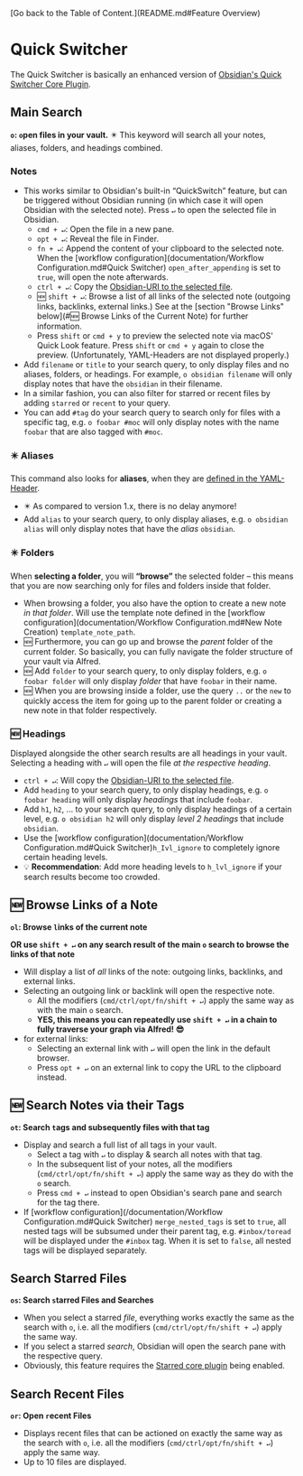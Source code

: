 [Go back to the Table of Content.](README.md#Feature Overview)

# Quick Switcher
The Quick Switcher is basically an enhanced version of [Obsidian's Quick Switcher Core Plugin](https://help.obsidian.md/Plugins/Quick+switcher).

## Main Search
**`o`: `o`pen files in your vault.**
✴️ This keyword will search all your notes, aliases, folders, and headings combined.

### Notes
- This works similar to Obsidian's built-in “QuickSwitch” feature, but can be triggered without Obsidian running (in which case it will open Obsidian with the selected note). Press `↵` to open the selected file in Obsidian.
	- `cmd + ↵`: Open the file in a new pane.
	- `opt + ↵`: Reveal the file in Finder.
	- `fn + ↵`: Append the content of your clipboard to the selected note. When the [workflow configuration](documentation/Workflow Configuration.md#Quick Switcher) `open_after_appending` is set to `true`, will open the note afterwards.
	- `ctrl + ↵`: Copy the [Obsidian-URI to the selected file](https://help.obsidian.md/Advanced+topics/Using+obsidian+URI#Action+`hook-get-address`).
	- 🆕 `shift + ↵`: Browse a list of all links of the selected note (outgoing links, backlinks, external links.) See at the [section "Browse Links" below](#🆕 Browse Links of the Current Note) for further information.
	- Press `shift` or `cmd + y` to preview the selected note via macOS' Quick Look feature. Press `shift` or `cmd + y` again to close the preview. (Unfortunately, YAML-Headers are not displayed properly.)
- Add `filename` or `title` to your search query, to only display files and no aliases, folders, or headings. For example, `o obsidian filename` will only display notes that have the `obsidian` in their filename.
- In a similar fashion, you can also filter for starred or recent files by adding `starred` or `recent` to your query.
- You can add `#tag` do your search query to search only for files with a specific tag, e.g. `o foobar #moc` will only display notes with the name `foobar` that are also tagged with `#moc`.

### ✴️ Aliases
This command also looks for **aliases**, when they are [defined in the YAML-Header](https://help.obsidian.md/How+to/Add+aliases+to+note#Set+aliases).
- ✴️ As compared to version 1.x, there is no delay anymore!
- Add `alias` to your search query, to only display aliases, e.g. `o obsidian alias` will only display notes that have the *alias* `obsidian`.

### ✴️ Folders
When **selecting a folder**, you will **“browse”** the selected folder – this means that you are now searching only for files and folders inside that folder.
- When browsing a folder, you also have the option to create a new note _in that folder_. Will use the template note defined in the [workflow configuration](documentation/Workflow Configuration.md#New Note Creation) `template_note_path`.
- 🆕 Furthermore, you can go up and browse the *parent* folder of the current folder. So basically, you can fully navigate the folder structure of your vault via Alfred.
- 🆕 Add `folder` to your search query, to only display folders, e.g. `o foobar folder` will only display *folder* that have `foobar` in their name.
- 🆕 When you are browsing inside a folder, use the query `..` or the `new` to quickly access the item for going up to the parent folder or creating a new note in that folder respectively.

### 🆕 Headings
Displayed alongside the other search results are all headings in your vault. Selecting a heading with `↵` will open the file *at the respective heading*.
- `ctrl + ↵`: Will copy the [Obsidian-URI to the selected file](https://help.obsidian.md/Advanced+topics/Using+obsidian+URI#Action+`hook-get-address`).
- Add `heading` to your search query, to only display headings, e.g. `o foobar heading` will only display *headings* that include `foobar`.
- Add `h1`, `h2`, … to your search query, to only display headings of a certain level, e.g. `o obsidian h2` will only display *level 2 headings* that include `obsidian`.
- Use the [workflow configuration](documentation/Workflow Configuration.md#Quick Switcher)`h_Ivl_ignore` to completely ignore certain heading levels.
- 💡 **Recommendation**: Add more heading levels to `h_lvl_ignore` if your search results become too crowded.

## 🆕 Browse Links of a Note
**`ol`: Browse `l`inks of the current note**

**OR use `shift + ↵` on any search result of the main `o` search to browse the links of that note**

- Will display a list of *all* links of the note: outgoing links, backlinks, and external links.
- Selecting an outgoing link or backlink will open the respective note.
	- All the modifiers (`cmd/ctrl/opt/fn/shift + ↵`) apply the same way as with the main `o` search.
	- **YES, this means you can repeatedly use `shift + ↵` in a chain to fully traverse your graph via Alfred! 😎**
- for external links:
	- Selecting an external link with `↵` will open the link in the default browser.
	- Press `opt + ↵` on an external link to copy the URL to the clipboard instead.

## 🆕 Search Notes via their Tags
**`ot`: Search `t`ags and subsequently files with that tag**
- Display and search a full list of all tags in your vault.
	- Select a tag with `↵` to display & search all notes with that tag.
	- In the subsequent list of your notes, all the modifiers (`cmd/ctrl/opt/fn/shift + ↵`) apply the same way as they do with the `o` search.
	- Press `cmd + ↵` instead to open Obsidian's search pane and search for the tag there.
- If [workflow configuration](/documentation/Workflow Configuration.md#Quick Switcher) `merge_nested_tags` is set to `true`, all nested tags will be subsumed under their parent tag, e.g. `#inbox/toread` will be displayed under the `#inbox` tag. When it is set to `false`, all nested tags will be displayed separately.

## Search Starred Files
**`os`: Search `s`tarred Files and Searches**
- When you select a starred *file*, everything works exactly the same as the search with `o`, i.e. all the modifiers (`cmd/ctrl/opt/fn/shift + ↵`) apply the same way.
- If you select a starred *search*, Obsidian will open the search pane with the respective query.
- Obviously, this feature requires the [Starred core plugin](https://help.obsidian.md/Plugins/Starred+notes) being enabled.

## Search Recent Files
**`or`: Open `r`ecent Files**
- Displays recent files that can be actioned on exactly the same way as the search with `o`, i.e. all the modifiers (`cmd/ctrl/opt/fn/shift + ↵`) apply the same way.
- Up to 10 files are displayed.
